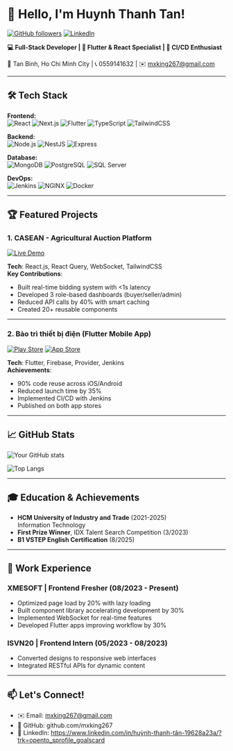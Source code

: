# 👋 Hello, I'm Huynh Thanh Tan! 

[![GitHub followers](https://img.shields.io/github/followers/mxking267?style=social)](https://github.com/mxking267)
[![LinkedIn](https://img.shields.io/badge/LinkedIn-0077B5?style=flat&logo=linkedin&logoColor=white)](https://www.linkedin.com/in/thanh-tan-19628a23a)

**💻 Full-Stack Developer | 🚀 Flutter & React Specialist | 🌱 CI/CD Enthusiast**

📍 Tan Binh, Ho Chi Minh City | 📞 0559141632 | ✉️ mxking267@gmail.com

---

## 🛠 Tech Stack

**Frontend:**  
![React](https://img.shields.io/badge/React-20232A?style=flat&logo=react&logoColor=61DAFB)
![Next.js](https://img.shields.io/badge/Next.js-000000?style=flat&logo=nextdotjs&logoColor=white)
![Flutter](https://img.shields.io/badge/Flutter-02569B?style=flat&logo=flutter&logoColor=white)
![TypeScript](https://img.shields.io/badge/TypeScript-007ACC?style=flat&logo=typescript&logoColor=white)
![TailwindCSS](https://img.shields.io/badge/Tailwind_CSS-38B2AC?style=flat&logo=tailwind-css&logoColor=white)

**Backend:**  
![Node.js](https://img.shields.io/badge/Node.js-339933?style=flat&logo=nodedotjs&logoColor=white)
![NestJS](https://img.shields.io/badge/NestJS-E0234E?style=flat&logo=nestjs&logoColor=white)
![Express](https://img.shields.io/badge/Express-000000?style=flat&logo=express&logoColor=white)

**Database:**  
![MongoDB](https://img.shields.io/badge/MongoDB-4EA94B?style=flat&logo=mongodb&logoColor=white)
![PostgreSQL](https://img.shields.io/badge/PostgreSQL-316192?style=flat&logo=postgresql&logoColor=white)
![SQL Server](https://img.shields.io/badge/SQL_Server-CC2927?style=flat&logo=microsoft-sql-server&logoColor=white)

**DevOps:**  
![Jenkins](https://img.shields.io/badge/Jenkins-D24939?style=flat&logo=jenkins&logoColor=white)
![NGINX](https://img.shields.io/badge/NGINX-009639?style=flat&logo=nginx&logoColor=white)
![Docker](https://img.shields.io/badge/Docker-2496ED?style=flat&logo=docker&logoColor=white)

---

## 🏆 Featured Projects

### 1. CASEAN - Agricultural Auction Platform
[![Live Demo](https://img.shields.io/badge/Live_Demo-FF5722?style=flat&logo=google-chrome&logoColor=white)](https://casean-client.xmesolutions.com)

**Tech**: React.js, React Query, WebSocket, TailwindCSS  
**Key Contributions**:
- Built real-time bidding system with <1s latency
- Developed 3 role-based dashboards (buyer/seller/admin)
- Reduced API calls by 40% with smart caching
- Created 20+ reusable components

---

### 2. Bảo trì thiết bị điện (Flutter Mobile App)
[![Play Store](https://img.shields.io/badge/Google_Play-414141?style=flat&logo=google-play&logoColor=white)](https://play.google.com/store/apps/details?id=com.dien_lanh_khoa_van.app)
[![App Store](https://img.shields.io/badge/App_Store-0D96F6?style=flat&logo=app-store&logoColor=white)](https://apps.apple.com/us/app/bao-tri-thiết-bị-diện/id6748032628)

**Tech**: Flutter, Firebase, Provider, Jenkins  
**Achievements**:
- 90% code reuse across iOS/Android
- Reduced launch time by 35%
- Implemented CI/CD with Jenkins
- Published on both app stores

---

## 📈 GitHub Stats

![Your GitHub stats](https://github-readme-stats.vercel.app/api?username=mxking267&show_icons=true&theme=radical&hide=contribs)

![Top Langs](https://github-readme-stats.vercel.app/api/top-langs/?username=mxking267&layout=compact&hide=html,css)

---

## 🎓 Education & Achievements
- **HCM University of Industry and Trade** (2021-2025)  
  Information Technology
- **First Prize Winner**, IDX Talent Search Competition (3/2023)
- **B1 VSTEP English Certification** (8/2025)

---

## 💼 Work Experience

### XMESOFT | Frontend Fresher (08/2023 - Present)
- Optimized page load by 20% with lazy loading
- Built component library accelerating development by 30%
- Implemented WebSocket for real-time features
- Developed Flutter apps improving workflow by 30%

### ISVN20 | Frontend Intern (05/2023 - 08/2023)
- Converted designs to responsive web interfaces
- Integrated RESTful APIs for dynamic content

---

## 📫 Let's Connect!
- ✉️ Email: mxking267@gmail.com
- 🔗 GitHub: github.com/mxking267
- 💼 LinkedIn: https://www.linkedin.com/in/huỳnh-thanh-tân-19628a23a/?trk=opento_sprofile_goalscard
